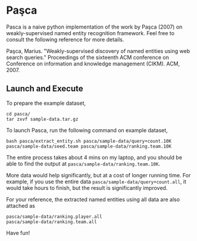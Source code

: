 Paşca
==========

Pasca is a naive python implementation of the work by Paşca (2007) on weakly-supervised named entity recognition framework. Feel free to consult the following reference for more details.

Paşca, Marius. "Weakly-supervised discovery of named entities using web search queries." Proceedings of the sixteenth ACM conference on Conference on information and knowledge management (CIKM). ACM, 2007.

Launch and Execute
----------

To prepare the example dataset,

	cd pasca/
	tar zxvf sample-data.tar.gz

To launch Pasca, run the following command on example dataset,

	bash pasca/extract_entity.sh pasca/sample-data/query+count.10K pasca/sample-data/seed.team pasca/sample-data/ranking.team.10K

The entire process takes about 4 mins on my laptop, and you should be able to find the output at `pasca/sample-data/ranking.team.10K`.

More data would help significantly, but at a cost of longer running time. For example, if you use the entire data `pasca/sample-data/query+count.all`, it would take hours to finish, but the result is significantly improved.

For your reference, the extracted named entities using all data are also attached as

	pasca/sample-data/ranking.player.all
	pasca/sample-data/ranking.team.all

Have fun!
